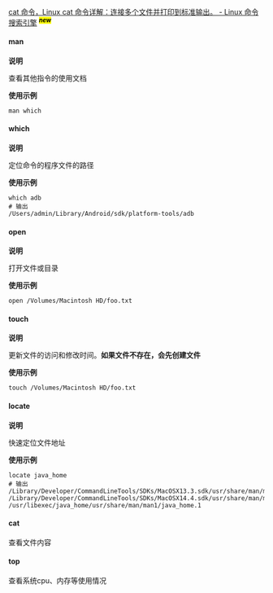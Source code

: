 



[cat 命令，Linux cat 命令详解：连接多个文件并打印到标准输出。 - Linux 命令搜索引擎](https://wangchujiang.com/linux-command/c/cat.html) <sup>**<mark>*new*</mark>**</sup>

#### man

**说明**

查看其他指令的使用文档

**使用示例**

```shell
man which
```

#### which

**说明**

定位命令的程序文件的路径

**使用示例**

```shell
which adb
# 输出
/Users/admin/Library/Android/sdk/platform-tools/adb
```

#### open

**说明**

打开文件或目录

**使用示例**

```shell
open /Volumes/Macintosh HD/foo.txt
```

#### touch

**说明**

更新文件的访问和修改时间。**如果文件不存在，会先创建文件**

**使用示例**

```shell
touch /Volumes/Macintosh HD/foo.txt
```

#### locate

**说明**

快速定位文件地址

**使用示例**

```shell
locate java_home
# 输出
/Library/Developer/CommandLineTools/SDKs/MacOSX13.3.sdk/usr/share/man/man1/java_home.1
/Library/Developer/CommandLineTools/SDKs/MacOSX14.4.sdk/usr/share/man/man1/java_home.1
/usr/libexec/java_home/usr/share/man/man1/java_home.1
```

#### cat

查看文件内容 

#### top

查看系统cpu、内存等使用情况
